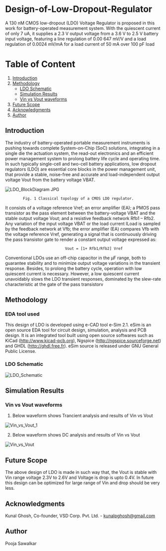 # Design-of-Low-Dropout-Regulator
A 130 nM CMOS low-dropout (LDO) Voltage Regulator is proposed in this work for battery-operated measurement system. With the quiescent current of only 7 uA, it supplies a 2.3 V output voltage from a 3.6 V to 2.5 V battery input voltage, featuring a line regulation of 0.00 647 mV/V  and a load regulation of 0.0024 mV/mA for a load current of 50 mA over 100 pF load

# Table of Content

1. [Introduction](#Introduction)
2. [Methodology](#Methodology)
    - [LDO Schematic](#LDO-Schematic)
    - [Simulation Results](#Simulation-Results)
    - [Vin vs Vout waveforms](#Vin-vs-Vout-waveforms)
3. [Future Scope](#Future-Scope)
4. [Acknowledgments](#Acknowledgments)
5. [Author](#Author)
          
          
## Introduction
The industry of battery-operated portable measurement instruments is pushing towards complete System-on-Chip (SoC) solutions, integrating in a single die the actuation system, the read-out electronics and an efficient power management system to prolong battery life cycle and operating time. In such typically single-cell and two-cell battery applications, low dropout regulators (LDO) are essential core blocks in the power management unit, that provide a stable, noise-free and accurate and load-independent output voltage Vout from the battery voltage VBAT. 


![LDO_BlockDiagram JPG](https://user-images.githubusercontent.com/99383442/153451601-d845bbcd-10ef-410f-a578-f18d907baaf8.png)
            
            Fig. 1 Classical topology of a CMOS LDO regulator.



It consists of a voltage reference Vref; an error amplifier (EA); a PMOS pass transistor as the pass element between the battery-voltage VBAT and the stable output voltage Vout; and a resistive feedback network Rfb1 – Rfb2. Any variation of the input voltage VBAT or the load current ILoad is sampled by the feedback network at Vfb; the error amplifier (EA) compares Vfb with the voltage reference Vref, generating a signal that is continuously driving the pass transistor gate to render a constant output voltage expressed as:

                               Vout = [1+ Rfb1/Rfb2] Vref

Conventional LDOs use an off-chip capacitor in the μF range, both to guarantee stability and to minimize output voltage variations in the transient response. Besides, to prolong the battery cycle, operation with low quiescent current is necessary. However, a low quiescent current unavoidably slows the LDO transient responses, dominated by the slew-rate characteristic at the gate of the pass transistorv

## Methodology

### EDA tool used 
This design of LDO is developed using e-CAD tool e-Sim 2.1. eSim is an open source EDA tool for circuit design, simulation, analysis and PCB design. It is an integrated tool built using open source softwares such as KiCad (http://www.kicad-pcb.org), Ngspice (http://ngspice.sourceforge.net) and GHDL (http://ghdl.free.fr). eSim source is released under GNU General Public License.

### LDO Schematic


![LDO_Schematic](https://user-images.githubusercontent.com/99383442/153450975-fdee7b1c-4838-4d6b-93e3-c7b2f2cf3481.JPG)


## Simulation Results

### Vin vs Vout waveforms

1. Below waveform shows Trancient analysis and results of Vin vs Vout

![Vin_vs_Vout_1](https://user-images.githubusercontent.com/99383442/153451033-dfc5520d-1002-4338-9545-035f22e5f22a.JPG)

2. Below waveform shows DC analysis and results of Vin vs Vout

![Vin_vs_Vout](https://user-images.githubusercontent.com/99383442/153451013-f57f217b-5ede-4310-97c2-ffde6243e2a2.JPG)

## Future Scope
The above design of LDO is made in such way that, the Vout is stable with Vin range voltage 2.3V to 2.6V and Voltage is drop is upto 0.4V.
In future this design can be optimized for large range of Vin and drop should be very less.


## Acknowledgments

Kunal Ghosh, Co-founder, VSD Corp. Pvt. Ltd. - kunalpghosh@gmail.com

## Author 
Pooja Sawalkar 




